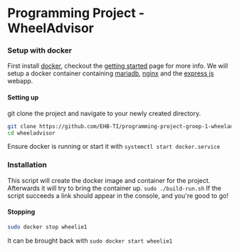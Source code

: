 # Programming Project - WheelAdvisor

### Setup with docker
First install [docker](https://docs.docker.com/engine/install/),
checkout the [getting started](https://docs.docker.com/get-started/) page for more info.
We will setup a docker container containing [mariadb](https://mariadb.org/), [nginx](https://www.nginx.com/) and the [express js](http://expressjs.com/) webapp.

#### Setting up
git clone the project and navigate to your newly created directory.
```bash
git clone https://github.com/EHB-TI/programming-project-groep-1-wheeladvisor.git wheeladvisor
cd wheeladvisor
```
Ensure docker is running or start it with
`systemctl start docker.service`

### Installation
This script will create the docker image and container for the project.
Afterwards it will try to bring the container up.
`sudo ./build-run.sh`
If the script succeeds a link should appear in the console, and you're good to go!

#### Stopping
```bash
sudo docker stop wheelie1
```
 It can be brought back with
`sudo docker start wheelie1`
